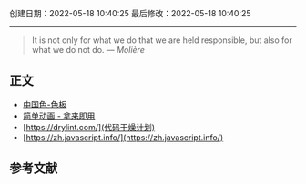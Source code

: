 
创建日期：2022-05-18 10:40:25
最后修改：2022-05-18 10:40:25
- - -
> It is not only for what we do that we are held responsible, but also for what we do not do.
> — <cite>Molière</cite>

## 正文

- [中国色-色板](http://zhongguose.com/)
- [简单动画 - 拿来即用](https://animista.net/)
- [https://drylint.com/](代码干燥计划)
- [https://zh.javascript.info/](https://zh.javascript.info/)

## 参考文献
